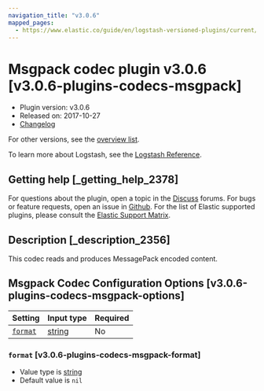 ```yaml
---
navigation_title: "v3.0.6"
mapped_pages:
  - https://www.elastic.co/guide/en/logstash-versioned-plugins/current/v3.0.6-plugins-codecs-msgpack.html
---
```


# Msgpack codec plugin v3.0.6 [v3.0.6-plugins-codecs-msgpack]

* Plugin version: v3.0.6
* Released on: 2017-10-27
* [Changelog](https://github.com/logstash-plugins/logstash-codec-msgpack/blob/v3.0.6/CHANGELOG.md)

For other versions, see the [overview list](codec-msgpack-index.md).

To learn more about Logstash, see the [Logstash Reference](https://www.elastic.co/guide/en/logstash/current/index.html).

## Getting help [_getting_help_2378]

For questions about the plugin, open a topic in the [Discuss](http://discuss.elastic.co) forums. For bugs or feature requests, open an issue in [Github](https://github.com/logstash-plugins/logstash-codec-msgpack). For the list of Elastic supported plugins, please consult the [Elastic Support Matrix](https://www.elastic.co/support/matrix#matrix_logstash_plugins).

## Description [_description_2356]

This codec reads and produces MessagePack encoded content.

## Msgpack Codec Configuration Options [v3.0.6-plugins-codecs-msgpack-options]

| Setting | Input type | Required |
| :- | :- | :- |
| [`format`](v3-0-6-plugins-codecs-msgpack.md#v3.0.6-plugins-codecs-msgpack-format) | [string](/lsr/value-types.md#string) | No |

### `format` [v3.0.6-plugins-codecs-msgpack-format]

* Value type is [string](/lsr/value-types.md#string)
* Default value is `nil`
